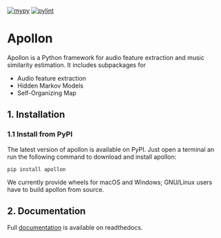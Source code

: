 [![mypy](https://github.com/ifsm/apollon/actions/workflows/mypy.yml/badge.svg)](https://github.com/ifsm/apollon/actions/workflows/mypy.yml)
[![pylint](https://github.com/ifsm/apollon/actions/workflows/pylint.yml/badge.svg)](https://github.com/ifsm/apollon/actions/workflows/pylint.yml)

# Apollon
Apollon is a Python framework for audio feature extraction and music similarity
estimation. It includes subpackages for

* Audio feature extraction
* Hidden Markov Models
* Self-Organizing Map

## 1. Installation
### 1.1 Install from PyPI
The latest version of apollon is available on PyPI. Just open a terminal an run
the following command to download and install apollon:

```
pip install apollon
```

We currently provide wheels for macOS and Windows; GNU/Linux users have to
build apollon from source.

## 2. Documentation
Full [documentation](https://apollon.readthedocs.io) is available on readthedocs.
